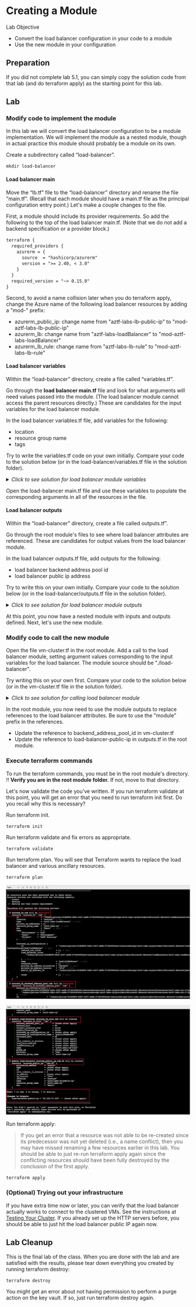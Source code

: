 # Creating a Module

Lab Objective
- Convert the load balancer configuration in your code to a module
- Use the new module in your configuration

## Preparation

If you did not complete lab 5.1, you can simply copy the solution code from that lab (and do terraform apply) as the starting point for this lab.

## Lab

### Modify code to implement the module

In this lab we will convert the load balancer configuration to be a module implementation.  We will implement the module as a nested module, though in actual practice this module should probably be a module on its own.

Create a subdirectory called “load-balancer”.
```
mkdir load-balancer
```

#### Load balancer main

Move the “lb.tf” file to the “load-balancer” directory and rename the file “main.tf”.  (Recall that each module should have a main.tf file as the principal configuration entry point.)  Let's make a couple changes to the file.

First, a module should include its provider requirements.  So add the following to the top of the load balancer main.tf.  (Note that we do not add a backend specification or a provider block.)
```
terraform {
  required_providers {
    azurerm = {
      source  = "hashicorp/azurerm"
      version = ">= 2.40, < 3.0"
    }
  }
  required_version = "~> 0.15.0"
}
```

Second, to avoid a name collision later when you do terraform apply, change the Azure name of the following load balancer resources by adding a "mod-" prefix:
  * azurerm_public_ip:  change name from "aztf-labs-lb-public-ip" to "mod-aztf-labs-lb-public-ip"
  * azurerm_lb: change name from "aztf-labs-loadBalancer" to "mod-aztf-labs-loadBalancer"
  * azurerm_lb_rule:  change name from "aztf-labs-lb-rule" to "mod-aztf-labs-lb-rule"

#### Load balancer variables

Within the “load-balancer” directory, create a file called “variables.tf”.

Go through the **load balancer main.tf** file and look for what arguments will need values passed into the module.  (The load balancer module cannot access the parent resources directly.)  These are candidates for the input variables for the load balancer module.

In the load balancer variables.tf file, add variables for the following:
  * location
  * resource group name
  * tags

Try to write the variables.tf code on your own initially. Compare your code to the solution below (or in the load-balancer/variables.tf file in the solution folder).

<details>

 _<summary>Click to see solution for load balancer module variables</summary>_

```
variable "location" {
  type = string
}

variable "resource_group_name" {
  type = string
}

variable "tags" {
  type = map(string)
}
```
</details>

Open the load-balancer main.tf file and use these variables to populate the corresponding arguments in all of the resources in the file.

#### Load balancer outputs

Within the “load-balancer” directory, create a file called outputs.tf”.

Go through the root module's files to see where load balancer attributes are referenced.  These are candidates for output values from the load balancer module.

In the load balancer outputs.tf file, add outputs for the following:
  * load balancer backend address pool id
  * load balancer public ip address

Try to write this on your own initially.  Compare your code to the solution below (or in the load-balancer/outputs.tf file in the solution folder).

<details>

 _<summary>Click to see solution for load balancer module outputs</summary>_

```
output "backend_address_pool_id" {
  value = azurerm_lb_backend_address_pool.lab.id
}

output "public_ip_address" {
  value = azurerm_public_ip.lab-lb.ip_address
}
```
</details>

At this point, you now have a nested module with inputs and outputs defined.  Next, let's use the new module.

### Modify code to call the new module

Open the file vm-cluster.tf in the root module.  Add a call to the load balancer module, setting argument values corresponding to the input variables for the load balancer.  The module source should be "./load-balancer".

Try writing this on your own first. Compare your code to the solution below (or in the vm-cluster.tf file in the solution folder).

<details>

 _<summary>Click to see solution for calling load balancer module</summary>_

```
module "load-balancer" {
  source = "./load-balancer"

  location            = local.region
  resource_group_name = azurerm_resource_group.lab.name
  tags                = local.common_tags
}
```
</details>

In the root module, you now need to use the module outputs to replace references to the load balancer attributes.  Be sure to use the "module" prefix in the references.

* Update the reference to backend_address_pool_id in vm-cluster.tf
* Update the reference to load-balancer-public-ip in outputs.tf in the root module.

### Execute terraform commands

To run the terraform commands, you must be in the root module's directory.  :bangbang: **Verify you are in the root module folder.**  If not, move to that directory.

Let's now validate the code you've written.  If you run terraform validate at this point, you will get an error that you need to run terraform init first.  Do you recall why this is necessary?

Run terraform init.
```
terraform init
```

Run terraform validate and fix errors as appropriate.
```
terraform validate
```

Run terraform plan. You will see that Terraform wants to replace the load balancer and various ancillary resources.
```
terraform plan
```

![Terraform Plan - LB Module](./images/tf-plan-lb-module1.png "Terraform Plan - LB Module")

![Terraform Plan - LB Module](./images/tf-plan-lb-module2.png "Terraform Plan - LB Module")


Run terraform apply:
> If you get an error that a resource was not able to be re-created since its predecessor was not yet deleted (i.e., a name conflict), then you may have missed renaming a few resources earlier in this lab.  You should be able to just re-run terraform apply again since the conflicting resources should have been fully destroyed by the conclusion of the first apply.
```
terraform apply
```

### (Optional) Trying out your infrastructure

If you have extra time now or later, you can verify that the load balancer actually works to connect to the clustered VMs.  See the instructions at [Testing Your Cluster](../optional-material/testing_your_cluster.md).  If you already set up the HTTP servers before, you should be able to just hit the load balancer public IP again now.

## Lab Cleanup

This is the final lab of the class.  When you are done with the lab and are satisfied with the results, please tear down everything you created by running terraform destroy:
```
terraform destroy
```

You might get an error about not having permission to perform a purge action on the key vault.  If so, just run terraform destroy again.
